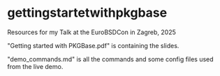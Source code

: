 # gettingstartetwithpkgbase

Resources for my Talk at the EuroBSDCon in Zagreb, 2025



"Getting started with PKGBase.pdf" is containing the slides.

"demo\_commands.md" is all the commands and some config files used from the live demo.

